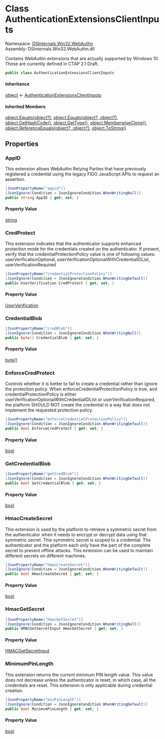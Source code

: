 # <a id="DSInternals_Win32_WebAuthn_AuthenticationExtensionsClientInputs"></a> Class AuthenticationExtensionsClientInputs

Namespace: [DSInternals.Win32.WebAuthn](DSInternals.Win32.WebAuthn.md)  
Assembly: DSInternals.Win32.WebAuthn.dll  

Contains WebAuthn extensions that are actually supported by Windows 10.
These are currently defined in CTAP 2.1 Draft.

```csharp
public class AuthenticationExtensionsClientInputs
```

#### Inheritance

[object](https://learn.microsoft.com/dotnet/api/system.object) ← 
[AuthenticationExtensionsClientInputs](DSInternals.Win32.WebAuthn.AuthenticationExtensionsClientInputs.md)

#### Inherited Members

[object.Equals\(object?\)](https://learn.microsoft.com/dotnet/api/system.object.equals\#system\-object\-equals\(system\-object\)), 
[object.Equals\(object?, object?\)](https://learn.microsoft.com/dotnet/api/system.object.equals\#system\-object\-equals\(system\-object\-system\-object\)), 
[object.GetHashCode\(\)](https://learn.microsoft.com/dotnet/api/system.object.gethashcode), 
[object.GetType\(\)](https://learn.microsoft.com/dotnet/api/system.object.gettype), 
[object.MemberwiseClone\(\)](https://learn.microsoft.com/dotnet/api/system.object.memberwiseclone), 
[object.ReferenceEquals\(object?, object?\)](https://learn.microsoft.com/dotnet/api/system.object.referenceequals), 
[object.ToString\(\)](https://learn.microsoft.com/dotnet/api/system.object.tostring)

## Properties

### <a id="DSInternals_Win32_WebAuthn_AuthenticationExtensionsClientInputs_AppID"></a> AppID

This extension allows WebAuthn Relying Parties that have previously registered a credential using the legacy FIDO JavaScript APIs to request an assertion.

```csharp
[JsonPropertyName("appid")]
[JsonIgnore(Condition = JsonIgnoreCondition.WhenWritingNull)]
public string AppID { get; set; }
```

#### Property Value

 [string](https://learn.microsoft.com/dotnet/api/system.string)

### <a id="DSInternals_Win32_WebAuthn_AuthenticationExtensionsClientInputs_CredProtect"></a> CredProtect

This extension indicates that the authenticator supports enhanced protection mode for the credentials created on the authenticator.
If present, verify that the credentialProtectionPolicy value is one of following values: userVerificationOptional, userVerificationOptionalWithCredentialIDList, userVerificationRequired

```csharp
[JsonPropertyName("credentialProtectionPolicy")]
[JsonIgnore(Condition = JsonIgnoreCondition.WhenWritingDefault)]
public UserVerification CredProtect { get; set; }
```

#### Property Value

 [UserVerification](DSInternals.Win32.WebAuthn.UserVerification.md)

### <a id="DSInternals_Win32_WebAuthn_AuthenticationExtensionsClientInputs_CredentialBlob"></a> CredentialBlob

```csharp
[JsonPropertyName("credBlob")]
[JsonIgnore(Condition = JsonIgnoreCondition.WhenWritingNull)]
public byte[] CredentialBlob { get; set; }
```

#### Property Value

 [byte](https://learn.microsoft.com/dotnet/api/system.byte)\[\]

### <a id="DSInternals_Win32_WebAuthn_AuthenticationExtensionsClientInputs_EnforceCredProtect"></a> EnforceCredProtect

Controls whether it is better to fail to create a credential rather than ignore the protection policy. When enforceCredentialProtectionPolicy is true, and credentialProtectionPolicy is either userVerificationOptionalWithCredentialIDList or userVerificationRequired, the platform SHOULD NOT create the credential in a way that does not implement the requested protection policy.

```csharp
[JsonPropertyName("enforceCredentialProtectionPolicy")]
[JsonIgnore(Condition = JsonIgnoreCondition.WhenWritingDefault)]
public bool EnforceCredProtect { get; set; }
```

#### Property Value

 [bool](https://learn.microsoft.com/dotnet/api/system.boolean)

### <a id="DSInternals_Win32_WebAuthn_AuthenticationExtensionsClientInputs_GetCredentialBlob"></a> GetCredentialBlob

```csharp
[JsonPropertyName("getCredBlob")]
[JsonIgnore(Condition = JsonIgnoreCondition.WhenWritingDefault)]
public bool GetCredentialBlob { get; set; }
```

#### Property Value

 [bool](https://learn.microsoft.com/dotnet/api/system.boolean)

### <a id="DSInternals_Win32_WebAuthn_AuthenticationExtensionsClientInputs_HmacCreateSecret"></a> HmacCreateSecret

This extension is used by the platform to retrieve a symmetric secret from the authenticator when it needs to encrypt or decrypt data using that symmetric secret. This symmetric secret is scoped to a credential. The authenticator and the platform each only have the part of the complete secret to prevent offline attacks. This extension can be used to maintain different secrets on different machines.

```csharp
[JsonPropertyName("hmacCreateSecret")]
[JsonIgnore(Condition = JsonIgnoreCondition.WhenWritingDefault)]
public bool HmacCreateSecret { get; set; }
```

#### Property Value

 [bool](https://learn.microsoft.com/dotnet/api/system.boolean)

### <a id="DSInternals_Win32_WebAuthn_AuthenticationExtensionsClientInputs_HmacGetSecret"></a> HmacGetSecret

```csharp
[JsonPropertyName("hmacGetSecret")]
[JsonIgnore(Condition = JsonIgnoreCondition.WhenWritingNull)]
public HMACGetSecretInput HmacGetSecret { get; set; }
```

#### Property Value

 [HMACGetSecretInput](DSInternals.Win32.WebAuthn.HMACGetSecretInput.md)

### <a id="DSInternals_Win32_WebAuthn_AuthenticationExtensionsClientInputs_MinimumPinLength"></a> MinimumPinLength

This extension returns the current minimum PIN length value. This value does not decrease unless the authenticator is reset, in which case, all the credentials are reset. This extension is only applicable during credential creation.

```csharp
[JsonPropertyName("minPinLength")]
[JsonIgnore(Condition = JsonIgnoreCondition.WhenWritingDefault)]
public bool MinimumPinLength { get; set; }
```

#### Property Value

 [bool](https://learn.microsoft.com/dotnet/api/system.boolean)

